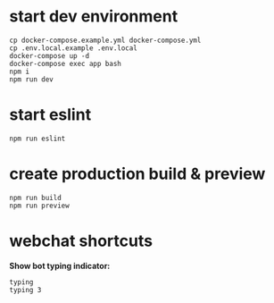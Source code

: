 # start dev environment

```shell
cp docker-compose.example.yml docker-compose.yml
cp .env.local.example .env.local
docker-compose up -d
docker-compose exec app bash
npm i
npm run dev
```

# start eslint
```shell
npm run eslint
```

# create production build & preview
```shell
npm run build
npm run preview
```

# webchat shortcuts

**Show bot typing indicator:**
```shell
typing
typing 3
```
